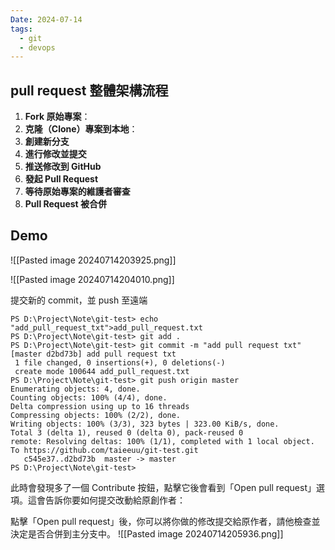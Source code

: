 ```yaml
---
Date: 2024-07-14
tags:
  - git
  - devops
---
```

## pull request 整體架構流程
1. **Fork 原始專案**：
2. **克隆（Clone）專案到本地**：
3. **創建新分支**
4. **進行修改並提交**
5. **推送修改到 GitHub**
6. **發起 Pull Request**
7. **等待原始專案的維護者審查**
8. **Pull Request 被合併**
## Demo
![[Pasted image 20240714203925.png]]

![[Pasted image 20240714204010.png]]

提交新的 commit，並 push 至遠端
```shell
PS D:\Project\Note\git-test> echo "add_pull_request_txt">add_pull_request.txt
PS D:\Project\Note\git-test> git add .
PS D:\Project\Note\git-test> git commit -m "add pull request txt"
[master d2bd73b] add pull request txt
 1 file changed, 0 insertions(+), 0 deletions(-)
 create mode 100644 add_pull_request.txt
PS D:\Project\Note\git-test> git push origin master
Enumerating objects: 4, done.
Counting objects: 100% (4/4), done.
Delta compression using up to 16 threads
Compressing objects: 100% (2/2), done.
Writing objects: 100% (3/3), 323 bytes | 323.00 KiB/s, done.
Total 3 (delta 1), reused 0 (delta 0), pack-reused 0
remote: Resolving deltas: 100% (1/1), completed with 1 local object.
To https://github.com/taieeuu/git-test.git
   c545e37..d2bd73b  master -> master
PS D:\Project\Note\git-test>
```

此時會發現多了一個 Contribute 按鈕，點擊它後會看到「Open pull request」選項。這會告訴你要如何提交改動給原創作者：

點擊「Open pull request」後，你可以將你做的修改提交給原作者，請他檢查並決定是否合併到主分支中。
![[Pasted image 20240714205936.png]]

